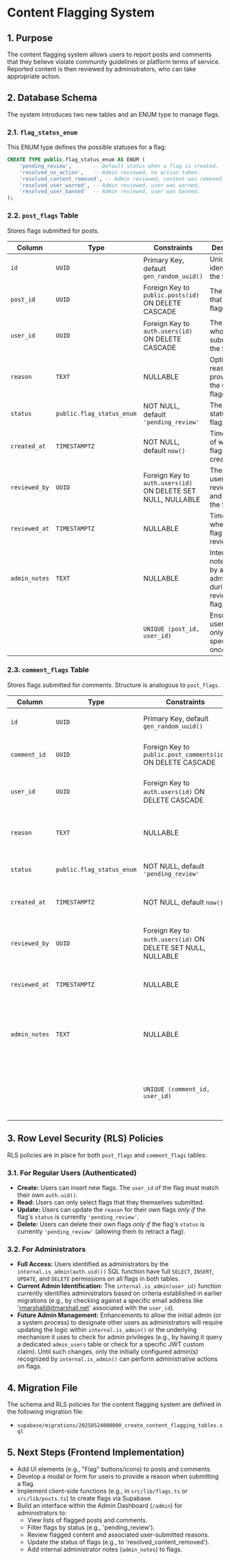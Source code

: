 # Content Flagging System

## 1. Purpose

The content flagging system allows users to report posts and comments that they believe violate community guidelines or platform terms of service. Reported content is then reviewed by administrators, who can take appropriate action.

## 2. Database Schema

The system introduces two new tables and an ENUM type to manage flags.

### 2.1. `flag_status_enum`

This ENUM type defines the possible statuses for a flag:

```sql
CREATE TYPE public.flag_status_enum AS ENUM (
    'pending_review',       -- Default status when a flag is created.
    'resolved_no_action',   -- Admin reviewed, no action taken.
    'resolved_content_removed', -- Admin reviewed, content was removed.
    'resolved_user_warned', -- Admin reviewed, user was warned.
    'resolved_user_banned'  -- Admin reviewed, user was banned.
);
```

### 2.2. `post_flags` Table

Stores flags submitted for posts.

| Column        | Type                     | Constraints                                             | Description                                                                 |
|---------------|--------------------------|---------------------------------------------------------|-----------------------------------------------------------------------------|
| `id`          | `UUID`                   | Primary Key, default `gen_random_uuid()`                | Unique identifier for the flag.                                             |
| `post_id`     | `UUID`                   | Foreign Key to `public.posts(id)` ON DELETE CASCADE     | The post that was flagged.                                                  |
| `user_id`     | `UUID`                   | Foreign Key to `auth.users(id)` ON DELETE CASCADE       | The user who submitted the flag.                                            |
| `reason`      | `TEXT`                   | NULLABLE                                                | Optional reason provided by the user for flagging.                          |
| `status`      | `public.flag_status_enum`| NOT NULL, default `'pending_review'`                    | The current status of the flag.                                             |
| `created_at`  | `TIMESTAMPTZ`            | NOT NULL, default `now()`                               | Timestamp of when the flag was created.                                     |
| `reviewed_by` | `UUID`                   | Foreign Key to `auth.users(id)` ON DELETE SET NULL, NULLABLE | The admin user who reviewed and actioned the flag.                        |
| `reviewed_at` | `TIMESTAMPTZ`            | NULLABLE                                                | Timestamp when the flag was reviewed.                                       |
| `admin_notes` | `TEXT`                   | NULLABLE                                                | Internal notes made by an administrator during the review of the flag.    |
|               |                          | `UNIQUE (post_id, user_id)`                             | Ensures a user can only flag a specific post once.                          |

### 2.3. `comment_flags` Table

Stores flags submitted for comments. Structure is analogous to `post_flags`.

| Column        | Type                     | Constraints                                                 | Description                                                                 |
|---------------|--------------------------|-------------------------------------------------------------|-----------------------------------------------------------------------------|
| `id`          | `UUID`                   | Primary Key, default `gen_random_uuid()`                    | Unique identifier for the flag.                                             |
| `comment_id`  | `UUID`                   | Foreign Key to `public.post_comments(id)` ON DELETE CASCADE | The comment that was flagged.                                               |
| `user_id`     | `UUID`                   | Foreign Key to `auth.users(id)` ON DELETE CASCADE           | The user who submitted the flag.                                            |
| `reason`      | `TEXT`                   | NULLABLE                                                    | Optional reason provided by the user for flagging.                          |
| `status`      | `public.flag_status_enum`| NOT NULL, default `'pending_review'`                        | The current status of the flag.                                             |
| `created_at`  | `TIMESTAMPTZ`            | NOT NULL, default `now()`                                   | Timestamp of when the flag was created.                                     |
| `reviewed_by` | `UUID`                   | Foreign Key to `auth.users(id)` ON DELETE SET NULL, NULLABLE     | The admin user who reviewed and actioned the flag.                        |
| `reviewed_at` | `TIMESTAMPTZ`            | NULLABLE                                                    | Timestamp when the flag was reviewed.                                       |
| `admin_notes` | `TEXT`                   | NULLABLE                                                    | Internal notes made by an administrator during the review of the flag.    |
|               |                          | `UNIQUE (comment_id, user_id)`                              | Ensures a user can only flag a specific comment once.                       |

## 3. Row Level Security (RLS) Policies

RLS policies are in place for both `post_flags` and `comment_flags` tables:

### 3.1. For Regular Users (Authenticated)

-   **Create:** Users can insert new flags. The `user_id` of the flag must match their own `auth.uid()`.
-   **Read:** Users can only select flags that they themselves submitted.
-   **Update:** Users can update the `reason` for their own flags *only if* the flag's `status` is currently `'pending_review'`.
-   **Delete:** Users can delete their own flags *only if* the flag's `status` is currently `'pending_review'` (allowing them to retract a flag).

### 3.2. For Administrators

-   **Full Access:** Users identified as administrators by the `internal.is_admin(auth.uid())` SQL function have full `SELECT`, `INSERT`, `UPDATE`, and `DELETE` permissions on all flags in both tables.
-   **Current Admin Identification:** The `internal.is_admin(user_id)` function currently identifies administrators based on criteria established in earlier migrations (e.g., by checking against a specific email address like 'rmarshall@itmarshall.net' associated with the `user_id`).
-   **Future Admin Management:** Enhancements to allow the initial admin (or a system process) to designate other users as administrators will require updating the logic within `internal.is_admin()` or the underlying mechanism it uses to check for admin privileges (e.g., by having it query a dedicated `admin_users` table or check for a specific JWT custom claim). Until such changes, only the initially configured admin(s) recognized by `internal.is_admin()` can perform administrative actions on flags.

## 4. Migration File

The schema and RLS policies for the content flagging system are defined in the following migration file:
-   `supabase/migrations/20250524000000_create_content_flagging_tables.sql`

## 5. Next Steps (Frontend Implementation)

-   Add UI elements (e.g., "Flag" buttons/icons) to posts and comments.
-   Develop a modal or form for users to provide a reason when submitting a flag.
-   Implement client-side functions (e.g., in `src/lib/flags.ts` or `src/lib/posts.ts`) to create flags via Supabase.
-   Build an interface within the Admin Dashboard (`/admin`) for administrators to:
    -   View lists of flagged posts and comments.
    -   Filter flags by status (e.g., 'pending_review').
    -   Review flagged content and associated user-submitted reasons.
    -   Update the status of flags (e.g., to 'resolved_content_removed').
    -   Add internal administrator notes (`admin_notes`) to flags. 